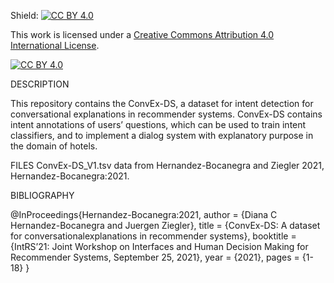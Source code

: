 Shield: [![CC BY 4.0][cc-by-shield]][cc-by]

This work is licensed under a
[Creative Commons Attribution 4.0 International License][cc-by].

[![CC BY 4.0][cc-by-image]][cc-by]

[cc-by]: http://creativecommons.org/licenses/by/4.0/
[cc-by-image]: https://i.creativecommons.org/l/by/4.0/88x31.png
[cc-by-shield]: https://img.shields.io/badge/License-CC%20BY%204.0-lightgrey.svg

DESCRIPTION

This repository contains the ConvEx-DS, a dataset for intent detection for conversational explanations in recommender systems.
ConvEx-DS contains intent annotations of users’ questions, which can be used to train intent classifiers, and to implement a dialog system with explanatory purpose in the domain of hotels.

FILES
ConvEx-DS_V1.tsv data from Hernandez-Bocanegra and Ziegler 2021, Hernandez-Bocanegra:2021.

BIBLIOGRAPHY

@InProceedings{Hernandez-Bocanegra:2021,
  author = {Diana C Hernandez-Bocanegra and Juergen Ziegler},
  title = {ConvEx-DS: A dataset for conversationalexplanations in recommender systems},
  booktitle = {IntRS’21: Joint Workshop on Interfaces and Human Decision Making for Recommender Systems, September 25, 2021},
  year = {2021},
  pages = {1-18}
}


